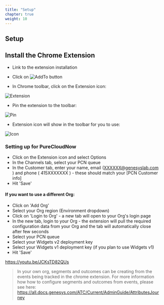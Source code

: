 ```yaml
---
title: "Setup"
chapter: true
weight: 10
---
```


## Setup

## Install the Chrome Extension
- Link to the extension installation

- Click on ![AddTo](/images/file_1603755277420_add-to-chrome.png)  button

- In Chrome toolbar, click on the Extension icon:

 ![Extension](/images/file_1603755872316_ext-1.png) 
 
- Pin the extension to the toolbar:

 ![Pin](/images/file_1603756007050_ext-2.png) 
 
- Extension icon will show in the toolbar for you to use:

 ![Icon](/images/file_1603756259503_ext-4.png) 
 
### Setting up for PureCloudNow
- Click on the Extension icon and select Options
- In the Channels tab, select your PCN queue
- In the Customer tab, enter your name, email (XXXXXX@genesyslab.com ) and phone ( 415XXXXXXX ) - these should match your [PCN Customer info]
- Hit 'Save'


#### If you want to use a different Org:

- Click on 'Add Org'
- Select your Org region (Environment dropdown)
- Click on 'Login to Org' - a new tab will open to your Org's login page
- In the new tab, login to your Org - the extension will pull the required configuration data from your Org and the tab will automatically close after few seconds
- Select your PCN queue
- Select your Widgets v2 deployment key
- Select your Widgets v1 deployment key (if you plan to use Widgets v1)
- Hit 'Save'

https://youtu.be/JCKsTD82QUs

>In your own org, segments and outcomes can be creating from the events being tracked in the chrome extension.  For more information how how to configure segments and outcomes from events,  please see here:  https://all.docs.genesys.com/ATC/Current/AdminGuide/AttributesJourney 

